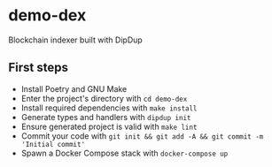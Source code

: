# demo-dex

Blockchain indexer built with DipDup

## First steps

* Install Poetry and GNU Make
* Enter the project's directory with `cd demo-dex`
* Install required dependencies with `make install`
* Generate types and handlers with `dipdup init`
* Ensure generated project is valid with `make lint`
* Commit your code with `git init && git add -A && git commit -m 'Initial commit'` 
* Spawn a Docker Compose stack with `docker-compose up`